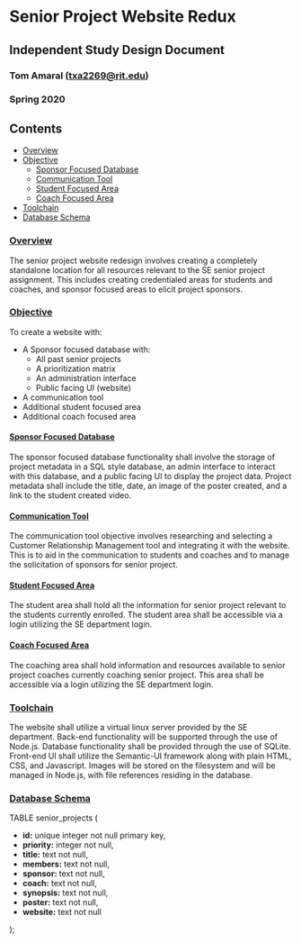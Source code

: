 # Senior Project Website Redux
## Independent Study Design Document
### Tom Amaral (<txa2269@rit.edu>)
### Spring 2020


## Contents
* [Overview](#overview)
* [Objective](#objective)
  * [Sponsor Focused Database](#sponsor-focused-database)
  * [Communication Tool](#communication-tool)
  * [Student Focused Area](#student-focused-area)
  * [Coach Focused Area](#coach-focused-area)
* [Toolchain](#toolchain)
* [Database Schema](#database-schema)

### [Overview](#overview)
The senior project website redesign involves creating a completely
standalone location for all resources relevant to the SE senior 
project assignment. This includes creating credentialed areas 
for students and coaches, and sponsor focused areas to elicit project
sponsors.

### [Objective](#objective)
To create a website with:

- A Sponsor focused database with:
    - All past senior projects
    - A prioritization matrix
    - An administration interface
    - Public facing UI (website)
- A communication tool
- Additional student focused area
- Additional coach focused area

#### [Sponsor Focused Database](#sponsor-focused-database)
The sponsor focused database functionality shall involve the storage of project metadata in a SQL style database, an admin interface to interact with this database, and a public facing UI to display the project data. Project metadata shall include the title, date, an image of the poster created, and a link to the student created video.

#### [Communication Tool](#communication-tool)
The communication tool objective involves researching and selecting a Customer Relationship Management tool and integrating it with the website. This is to aid in the communication to students and coaches and to manage the solicitation of sponsors for senior project.

#### [Student Focused Area](#student-focused-area)
The student area shall hold all the information for senior project relevant to the students currently enrolled. The student area shall be accessible via a login utilizing the SE department login.

#### [Coach Focused Area](#coach-focused-area)
The coaching area shall hold information and resources available to senior project coaches currently coaching senior project. This area shall be accessible via a login utilizing the SE department login.

### [Toolchain](#toolchain)
The website shall utilize a virtual linux server provided by the SE department. Back-end functionality will be supported through the use of Node.js. Database functionality shall be provided through the use of SQLite. Front-end UI shall utilize the Semantic-UI framework along with plain HTML, CSS, and Javascript. Images will be stored on the filesystem and will be managed in Node.js, with file references residing in the database.

### [Database Schema](#database-schema)

TABLE senior_projects (
* **id:** unique integer not null primary key,
* **priority:** integer not null,
* **title:** text not null,
* **members:** text not null,
* **sponsor:** text not null,
* **coach:** text not null,
* **synopsis:** text not null,
* **poster:** text not null,
* **website:** text not null

);

